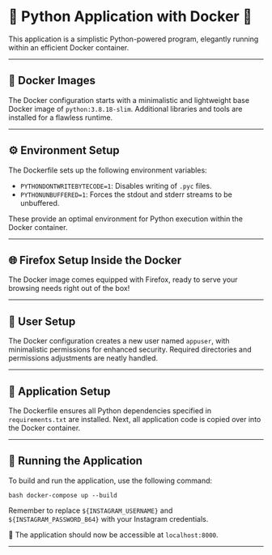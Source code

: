 # 🐍 Python Application with Docker 🐳

This application is a simplistic Python-powered program, elegantly running within an efficient Docker container.

---

## 🚀 Docker Images

The Docker configuration starts with a minimalistic and lightweight base Docker image of `python:3.8.18-slim`. Additional libraries and tools are installed for a flawless runtime.

---

## ⚙️ Environment Setup

The Dockerfile sets up the following environment variables:

- `PYTHONDONTWRITEBYTECODE=1`: Disables writing of `.pyc` files.
- `PYTHONUNBUFFERED=1`: Forces the stdout and stderr streams to be unbuffered.

These provide an optimal environment for Python execution within the Docker container.

---

## 🌐 Firefox Setup Inside the Docker

The Docker image comes equipped with Firefox, ready to serve your browsing needs right out of the box!

---

## 👥 User Setup

The Docker configuration creates a new user named `appuser`, with minimalistic permissions for enhanced security. Required directories and permissions adjustments are neatly handled.

---

## 💼 Application Setup

The Dockerfile ensures all Python dependencies specified in `requirements.txt` are installed. Next, all application code is copied over into the Docker container.

---

## 🎉 Running the Application

To build and run the application, use the following command:
```shell
bash docker-compose up --build
```

Remember to replace `${INSTAGRAM_USERNAME}` and `${INSTAGRAM_PASSWORD_B64}` with your Instagram credentials.

🚀 The application should now be accessible at `localhost:8000`.

---
